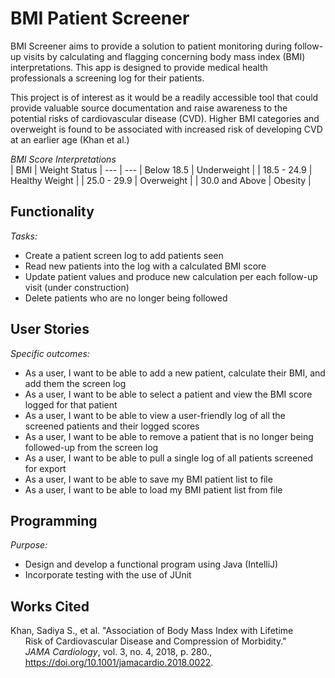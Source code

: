 # BMI Patient Screener

BMI Screener aims to provide a solution to patient monitoring 
during follow-up visits by calculating and 
flagging concerning body mass index (BMI) interpretations. This app is 
designed to provide medical health professionals a screening log 
for their patients. 

This project is of interest as it would be a readily accessible tool
that could provide valuable source documentation
and raise awareness to the potential risks of 
cardiovascular disease (CVD). Higher BMI categories
and overweight is found to be associated with 
increased risk of developing CVD at an earlier age (Khan et al.)

*BMI Score Interpretations* <br />
| BMI | Weight Status | 
 --- | --- 
| Below 18.5 | Underweight |
| 18.5 - 24.9 | Healthy Weight |
| 25.0 - 29.9 | Overweight |
| 30.0 and Above | Obesity |


## Functionality

*Tasks:*
- Create a patient screen log to add patients seen
- Read new patients into the log with a calculated BMI score
- Update patient values and produce new calculation per each follow-up visit (under construction)
- Delete patients who are no longer being followed

## User Stories

*Specific outcomes:*
- As a user, I want to be able to add a new patient, calculate their BMI, and add them the screen log
- As a user, I want to be able to select a patient and view the BMI score logged for that patient
- As a user, I want to be able to view a user-friendly log of all the screened patients and their logged scores
- As a user, I want to be able to remove a patient that is no longer being followed-up from the screen log
- As a user, I want to be able to pull a single log of all patients screened for export
- As a user, I want to be able to save my BMI patient list to file
- As a user, I want to be able to load my BMI patient list from file

## Programming 

*Purpose:*
- Design and develop a functional program using Java (IntelliJ)
- Incorporate testing with the use of JUnit

## Works Cited

Khan, Sadiya S., et al. "Association of Body Mass Index with Lifetime <br />
&nbsp;&nbsp;&nbsp;&nbsp;&nbsp;&nbsp;Risk of Cardiovascular Disease and Compression of Morbidity."<br />
&nbsp;&nbsp;&nbsp;&nbsp;&nbsp;&nbsp;*JAMA Cardiology*, vol. 3, no. 4, 2018, p. 280., <br />
&nbsp;&nbsp;&nbsp;&nbsp;&nbsp;&nbsp;https://doi.org/10.1001/jamacardio.2018.0022.

